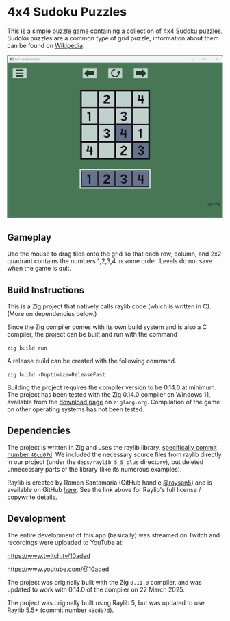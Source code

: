 # 4x4 Sudoku Puzzles

This is a simple puzzle game containing a collection of 4x4 Sudoku puzzles. Sudoku puzzles are a common type of grid puzzle; information about them can be found on [Wikipedia](https://en.wikipedia.org/wiki/Sudoku).

![Screenshot](screenshot.png "A partial solution to one of the Sudoku puzzles.")

## Gameplay

Use the mouse to drag tiles onto the grid so that each row, column, and 2x2 quadrant contains the numbers 1,2,3,4 in some order. Levels do not save when the game is quit.

## Build Instructions

This is a Zig project that natively calls raylib code (which is written in C). (More on dependencies below.)

Since the Zig compiler comes with its own build system and is also a C compiler, the project can be built and run with the command

`zig build run`

A release build can be created with the following command.

`zig build -Doptimize=ReleaseFast`

Building the project requires the compiler version to be 0.14.0 at minimum. The project has been tested with the Zig 0.14.0 compiler on Windows 11, available from the [download page](https://ziglang.org/download/) on `ziglang.org`. Compilation of the game on other operating systems has not been tested.

## Dependencies

The project is written in Zig and uses the raylib library, [specifically commit number `46cd07d`](https://github.com/raysan5/raylib). We included the necessary source files from raylib directly in our project (under the `deps/raylib_5_5_plus` directory), but deleted unnecessary parts of the library (like its numerous examples). 

Raylib is created by Ramon Santamaria (GitHub handle [@raysan5](https://github.com/raysan5)) and is available on GitHub [here](https://github.com/raysan5/raylib). See the link above for Raylib's full license / copywrite details.

## Development

The entire development of this app (basically) was streamed on Twitch and recordings were uploaded to YouTube at:

https://www.twitch.tv/10aded

https://www.youtube.com/@10aded

The project was originally built with the Zig `0.11.0` compiler, and was updated to work with 0.14.0 of the compiler on 22 March 2025.

The project was originally built using Raylib 5, but was updated to use Raylib 5.5+ (commit number `46cd07d`).
